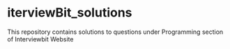 # iterviewBit_solutions
This repository contains solutions to questions under Programming section of Interviewbit Website
